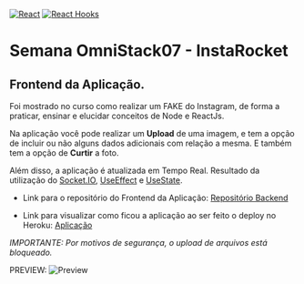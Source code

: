 [![React](https://img.shields.io/badge/React->=16.13.1-blue.svg)](https://reactjs.org/)
[![React Hooks](https://img.shields.io/badge/React_Hooks-Yes-81BEF7.svg)](https://reactjs.org/docs/hooks-intro.html)

# Semana OmniStack07 - InstaRocket
## Frontend da Aplicação.

Foi mostrado no curso como realizar um FAKE do Instagram, de forma a praticar, ensinar e elucidar conceitos de Node e ReactJs.

Na aplicação você pode realizar um **Upload** de uma imagem, e tem a opção de incluir ou não alguns dados adicionais com relação a mesma. E também tem a opção de **Curtir** a foto.

Além disso, a aplicação é atualizada em Tempo Real.
Resultado da utilização do [Socket.IO](https://socket.io/), [UseEffect](https://reactjs.org/docs/hooks-effect.html) e [UseState](https://reactjs.org/docs/hooks-state.html).


* Link para o repositório do Frontend da Aplicação: [Repositório Backend](https://github.com/leocalmeida/omnistack07-backend/)

* Link para visualizar como ficou a aplicação ao ser feito o deploy no Heroku: [Aplicação](https://omnistack07-frontend.herokuapp.com/)


*IMPORTANTE: Por motivos de segurança, o upload de arquivos está bloqueado.*

PREVIEW:
![Preview](https://res.cloudinary.com/almleoc/image/upload/v1590160729/README.md/OmniStack07/Preview_euql5v.jpg "Preview")

